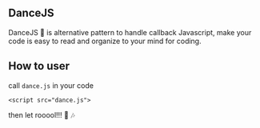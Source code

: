 ## DanceJS

DanceJS :dancer: is alternative pattern to handle callback Javascript, make your code is easy to read and organize to your mind for coding.

## How to user

call `dance.js` in your code

```
<script src="dance.js">
```

then let rooool!!! :microphone: :notes: